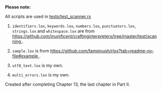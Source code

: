 <!--
Date Created: 06/06/2025.
-->

**Please note:**

All scripts are used in [tests/test_scanner.rs](https://github.com/behai-nguyen/rlox/blob/main/tests/test_scanner.rs)

1. `identifiers.lox`, `keywords.lox`, `numbers.lox`, `punctuators.lox`, 
`strings.lox` and  `whitespace.lox` are from 
[ https://github.com/munificent/craftinginterpreters/tree/master/test/scanning ](https://github.com/munificent/craftinginterpreters/tree/master/test/scanning).

2. `sample.lox` is from 
[ https://github.com/fampiyush/rlox?tab=readme-ov-file#example ](https://github.com/fampiyush/rlox?tab=readme-ov-file#example).

3. `utf8_text.lox` is my own.

4. `multi_errors.lox` is my own.

Created after completing Chapter 13, the last chapter in Part II.
